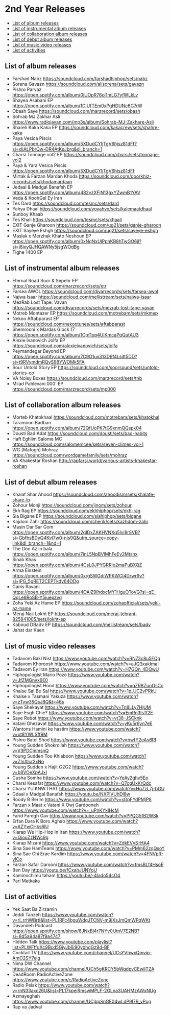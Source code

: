 # 2nd Year Releases
- [List of album releases](#list-of-album-releases)
- [List of instrumental album releases](#list-of-instrumental-album-releases)
- [List of collaboration album releases](#list-of-collaboration-album-releases)
- [List of debut album releases](#list-of-debut-album-releases)
- [List of music video releases](#list-of-music-video-releases)
- [List of activities](#list-of-activities)

## List of album releases
- Farshad	Nabz		https://soundcloud.com/farshadhiphop/sets/nabz
- Sorena	Gavazn		https://soundcloud.com/alisorena/sets/gavazn
- Pishro	Parvaz		https://open.spotify.com/album/0iUOpR76ol1mLG7yfWLkLv
- Shayea	Asabani	EP	https://open.spotify.com/album/1CIUfTEm0xPgHDUNc6G7rW
- Obash	Saye		https://soundcloud.com/marzrecord/sets/obash
- Sohrab MJ	Zakhar Asli		https://www.radiojavan.com/mp3s/album/Sohrab-MJ-Zakhare-Asli
- Shareh Kaka	Kaka	EP	https://soundcloud.com/kakacrew/sets/shahre-kaka
- Paya	Vesica Piscis		https://open.spotify.com/album/5XDudCYIjTgV6hjsz81dFf?si=xIiALPbrQw-DR4AtKsJbrg&dl_branch=1
- Charsi	Tonnage vol2	EP	https://soundcloud.com/chvrsi/sets/tonnage-vol2
- Paya & Yara	Vesica Piscis		https://open.spotify.com/album/5XDudCYIjTgV6hjsz81dFf
- Mirtak & Farzan	Mardan Khoda		https://soundcloud.com/doorkhiz-records/sets/khodamardaan
- Jedaal & Madgal	Banafsh	EP	https://open.spotify.com/album/482vzXFjN13gxYZwmB1YAV
- Veda & KoohGel	Ey Iran		
- Tes	Dard		https://soundcloud.com/tesmc/sets/dard
- Yahya	Dhaal		https://soundcloud.com/yoyahyo/sets/kalemaatdhaal
- Sunboy	Khaab		
- Tes	Khali		https://soundcloud.com/tesmc/sets/khaali
- EXIT	Ganje Gharoon		https://soundcloud.com/ug21/sets/ganje-gharoon
- EXIT	Sayeye Eshgh		https://soundcloud.com/ug21/sets/sayeye-eshgh
- Maslak x Merzhak	Khato Neshoun	EP	https://open.spotify.com/album/0xNqNxUlPphKB8hTwGO6jl?si=i8ixyQJHQAWNy5jsgWOdBg
- Tighe	1400	EP


## List of instrumental album releases
- Eternal Road	Soor & Sepehr	EP	https://soundcloud.com/marzrecord/sets/etr
- Farsea	AWOL		https://soundcloud.com/divarrecords/sets/farsea-awol
- Najwa	Isaar		https://soundcloud.com/mellistream/sets/najwa-isaar
- MezRab	Lost Tape: Vavan		https://soundcloud.com/divarrecords/sets/mezrab-lost-tape-vavan
- Motreb	 Montazer	EP	https://soundcloud.com/motrebam/sets/mkmep
- Nekoo	Aftabparast	EP	https://soundcloud.com/nekootunes/sets/aftabparast
- Shemrooni x Mardas 	Glock 17		https://open.spotify.com/album/1Cpf1op4UIKmcaPqQutAU3
- Alexie Ivanovich	Jolfa	EP	https://soundcloud.com/alexieivanovich/sets/jolfa
- Peymandegar	Beyond	EP	https://open.spotify.com/album/7C9O1ux313D9f4Lsitt5DD?si=t9RVymdmRQyS98YWOMk5FA
- Sour	Untold Story	EP	https://soundcloud.com/soorsound/sets/untold-stories-ep
- VA	Noisy Boxes		https://soundcloud.com/marzrecord/sets/tnb
- Milad Pahlevani	000'	EP	https://soundcloud.com/marzrecord/sets/mp000

## List of collaboration album releases
- Morteb	Khatokhaal	https://soundcloud.com/motrebam/sets/khatokhal
- Taramoon	Badban	https://open.spotify.com/album/72QfUoPK7tG9xnmQQspk04
- Dousti	Bad Adat	https://soundcloud.com/dousti/sets/bad-habits
- Haft Eghlim	Salome MC	https://soundcloud.com/salomemcee/sets/seven-climes-vol-1
- WG (Mafogh)	Mohraz	https://soundcloud.com/wordgamefamily/sets/mohraz
- VA	Khakestar Roshan		http://rapfarsi.world/various-artists-khakestar-roshan

## List of debut album releases
- Khalaf Shar	Ahood		https://soundcloud.com/ahoodism/sets/khalafe-share-lp
- Zohour	Monji		https://soundcloud.com/ijnom/sets/zohour
- Ekh	Rag	EP	https://soundcloud.com/ekhhiphop/sets/ekh-rag
- Sia	Bigane	EP	https://soundcloud.com/siahiphop/sets/bigane
- Kajdom	Zahr		https://soundcloud.com/cherik/sets/kazhdom-zahr
- Masin	Dar Sar Gom		https://open.spotify.com/album/2qIDxZAKHVNXq5Ivi8rSVB?si=GbfhsBDyQ4Kvl7w0-njs9Q&utm_source=copy-link&dl_branch=1&nd=1
- The Don	Az in bala		https://open.spotify.com/album/7inL5NpBVlMhFeEy2Mtsnx
- Sinab	Khas		https://open.spotify.com/album/4CsL0JPYGRRio2maPuBXQZ
- Arma	Einstein		https://open.spotify.com/album/0xrgSWGdiWPKWCI4Drwr9y?si=jPG_5gRET2CEPTkdy64ODg
- Canis	Ravani		https://open.spotify.com/album/4OAiZ9IhdxcMY1HguOToVG?si=qE-QqLe8RoSB-Y5juepzvg
- Zoha	Yeki Az Hame	EP	https://soundcloud.com/zohaofficial/sets/yeki-az-hame
- Meraj Naji	Lokht	EP	https://soundcloud.com/meraj-tehrani-825841005/sets/lokht-ep
- Kaboud	DBadv	EP	https://soundcloud.com/mellistream/sets/badv
- Jahat dar	Kaen		

## List of music video releases
- Tadavom	Baki Nist	https://www.youtube.com/watch?v=RN73c8u5FQg
- Tadavom	Khoroosh	https://www.youtube.com/watch?v=aJQ3xakImaI
- Tadavom	Ey Iran	https://www.youtube.com/watch?v=H7GQn_4DQwU
- Hiphopologist	Mario Pozo	https://www.youtube.com/watch?v=JfZMGnvx6E0
- Hiphopologist	Hood	https://www.youtube.com/watch?v=qZRBZuoOsCc
- Khalse	Sal Be Sal 	https://www.youtube.com/watch?v=1p_UC2vPRkU
- Khalse x Tasmani	Yakuza	https://www.youtube.com/watch?v=zTvw35QsJ8Q&t=46s
- Saye	Shekayat	https://www.youtube.com/watch?v=Tn8LLy7HjUM
- Saye	Esgh Chie?	https://www.youtube.com/watch?v=EmRn3IsTt2E
- Saye	Robot	https://www.youtube.com/watch?v=vt38-JSCknk
- Vatani	Ghezavat	https://www.youtube.com/watch?v=yKu5r6yn7eE
- Wantons	Hamini ke hastim	https://www.youtube.com/watch?v=ot8YWLSff9M
- Pishro	Batel Shod	https://www.youtube.com/watch?v=nwfY2eAs6RI
- Young Sudden	Shokrollah	https://www.youtube.com/watch?v=V3PDCjnmsnQ
- Young Sudden	Too Khiaboon	https://www.youtube.com/watch?v=ZInXlcr2xNo
- Young Sudden x Hajit	G2G2	https://www.youtube.com/watch?v=b8VOeXpAJxI
- Cusha	Somha	https://www.youtube.com/watch?v=YeAy2ghv5Eo
- Charsi	Kesafat	https://www.youtube.com/watch?v=Q7cgUxKrQdc
- Charsi	YU.KNW.THAT	https://www.youtube.com/watch?v=Ho7zL7j-bGU
- Gdaal x Madgal	Banafsh	https://youtu.be/NXPlVUhDl8w
- Roody	B Berim	https://www.youtube.com/watch?v=sGpFYdPMjP8
- Farzan x Maat x Vatani X Owj	Gardooneh	https://www.youtube.com/watch?v=_uPnKYklHcM
- Farid Faregh	Gav	https://www.youtube.com/watch?v=PPQG5fB2WSk
- Erfan  Dara K	Boro Aghab	https://www.youtube.com/watch?v=AZYwCHks6lU
- Kiarap	We Hip-Hop In Iran	https://www.youtube.com/watch?v=QiouZzNWc9g
- Kiarap	Mizani	https://www.youtube.com/watch?v=ZdkEVyS-HA4
- Sina Sae	HamTeami	https://www.youtube.com/watch?v=PMm62zqQsoY
- Sina Sae	Chi Erae Kardim	https://www.youtube.com/watch?v=4FNVpR-vlCo
- Farzan	Safar Darooni	https://www.youtube.com/watch?v=fmsBLf4HsoE
- Ben	Day	https://youtu.be/fCxahJUNYoU
- Kaminochimu	taham	https://youtu.be/-4lado54cO4
- Pari	Matkaka	

## List of activities
- Yek Saat Ba Zirzamin	
- Jeddi Tanzeh	https://www.youtube.com/watch?v=rl_rrhWBrtI&list=PL1RFc4bguWdqJTCNV-m9jXsJmQmWPqWKt
- Davandeh Podcast	https://open.spotify.com/show/6JNxBj4r7NYv0UtnV7E2NB?si=8d5a94a87f9a4747
- Hidden Talk	https://www.youtube.com/playlist?list=PLWFffuXc9Bcd5GjyJb6i90ybhgGz9d-BF
- Cocktail TV	https://www.youtube.com/channel/UCsYVhwxQmvip-AmO2SY7eig
- Nima DW Channel	https://www.youtube.com/channel/UCh5gKRCY5bWqdpvCEwllTZA
- DeadRoom RadioActiveZone	https://www.youtube.com/c/RadioActiveZone
- Radio Pelak	https://www.youtube.com/watch?v=rnN33axc26U&list=PL17kpeiRmswMPLF-2GLna3UAHMzAWxNUg
- Azmayeghah	https://www.youtube.com/channel/UCjbpSnGE04wLdP9I7R_vPug
- Rap va Jadval	
